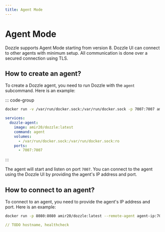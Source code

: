 ```yaml
---
title: Agent Mode
---
```


# Agent Mode

Dozzle supports Agent Mode starting from version 8. Dozzle UI can connect to other agents with minimum setup. All communication is done over a secured connection using TLS.

## How to create an agent?

To create a Dozzle agent, you need to run Dozzle with the `agent` subcommand. Here is an example:

::: code-group

```sh
docker run -v /var/run/docker.sock:/var/run/docker.sock -p 7007:7007 amir20/dozzle:agent agent
```

```yaml [docker-compose.yml]
services:
  dozzle-agent:
    image: amir20/dozzle:latest
    command: agent
    volumes:
      - /var/run/docker.sock:/var/run/docker.sock:ro
    ports:
      - 7007:7007
```

:::

The agent will start and listen on port `7007`. You can connect to the agent using the Dozzle UI by providing the agent's IP address and port.

## How to connect to an agent?

To connect to an agent, you need to provide the agent's IP address and port. Here is an example:

```sh
docker run -p 8080:8080 amir20/dozzle:latest --remote-agent agent-ip:7007
```

```yaml [docker-compose.yml]
// TODO hostname, healthcheck
```
